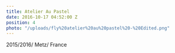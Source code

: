 ```yaml
---
title: Atelier Au Pastel
date: 2016-10-17 04:52:00 Z
position: 4
photo: "/uploads/fly%20atelier%20au%20pastel%20-%20Edited.png"
---
```


2015/2016/ Metz/ France